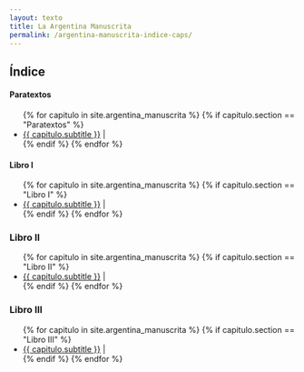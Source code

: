 ```yaml
---
layout: texto
title: La Argentina Manuscrita
permalink: /argentina-manuscrita-indice-caps/
---
```


## Índice

#### Paratextos
<ul class="idx">
{% for capitulo in site.argentina_manuscrita %}
	{% if capitulo.section == "Paratextos" %}
		<li class="idx"><a href="{{ capitulo.url }}">{{ capitulo.subtitle }}</a> | </li>
	{% endif %}
{% endfor %}
</ul>

#### Libro I

<ul class="idx">
{% for capitulo in site.argentina_manuscrita %}
	{% if capitulo.section == "Libro I" %}
	<li class="idx"><a href="{{ capitulo.url }}">{{ capitulo.subtitle }}</a> | </li>
	{% endif %}
{% endfor %}
</ul>

### Libro II

<ul class="idx">
  {% for capitulo in site.argentina_manuscrita %}
  	{% if capitulo.section == "Libro II" %}
	    <li class="idx"> <a href="{{ capitulo.url }}">{{ capitulo.subtitle }}</a> | </li>
	{% endif %}
  {% endfor %}
</ul>

### Libro III

<ul class="idx">
  {% for capitulo in site.argentina_manuscrita %}
  	{% if capitulo.section == "Libro III" %}
	    <li class="idx"> <a href="{{ capitulo.url }}">{{ capitulo.subtitle }}</a> | </li>
	{% endif %}
  {% endfor %}
</ul>
